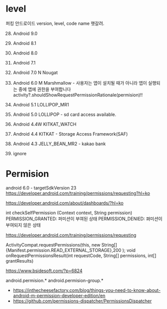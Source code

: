 # level
퍼킹 안드로이드 version, level, code name 햇갈려.

28. Android 9.0
27. Android 8.1
26. Android 8.0
25. Android 7.1
24. Android 7.0 N Nougat
23. Android 6.0 M Marshmallow - 사용자는 앱이 설치될 때가 아니라 앱이 실행되는 중에 앱에 권한을 부여합니다
activity?.shouldShowRequestPermissionRationale(permision)!!

22. Android 5.1 LOLLIPOP_MR1
21. Android 5.0 LOLLIPOP - sd card access available.
20. Android 4.4W KITKAT_WATCH
19. Android 4.4 KITKAT - Storage Access Framework(SAF)
18. Android 4.3 JELLY_BEAN_MR2 - kakao bank
00. ignore




# Permision

android 6.0 - targetSdkVersion 23
https://developer.android.com/training/permissions/requesting?hl=ko

https://developer.android.com/about/dashboards/?hl=ko

int checkSelfPermission (Context context, String permission)
PERMISSION_GRANTED: 퍼미션이 부여된 상태
PERMISSION_DENIED: 펴미션이 부여되지 않은 상태

https://developer.android.com/training/permissions/requesting

ActivityCompat.requestPermissions(this, new String[]{Manifest.permission.READ_EXTERNAL_STORAGE},200 );
 void onRequestPermissionsResult(int requestCode, String[] permissions, int[] grantResults)


https://www.bsidesoft.com/?p=6824

android.permision.*
android.permision-group.*


* https://inthecheesefactory.com/blog/things-you-need-to-know-about-android-m-permission-developer-edition/en
* https://github.com/permissions-dispatcher/PermissionsDispatcher
